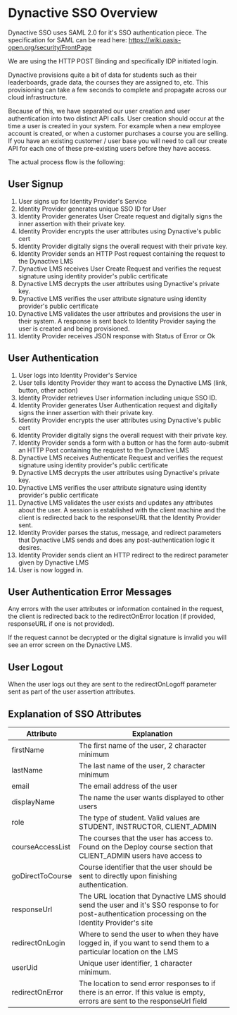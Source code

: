 # Dynactive SSO Overview

Dynactive SSO uses SAML 2.0 for it's SSO authentication piece.
The specification for SAML can be read here: https://wiki.oasis-open.org/security/FrontPage

We are using the HTTP POST Binding and specifically IDP initiated login.

Dynactive provisions quite a bit of data for students such as their leaderboards, grade data, the courses they are assigned to, etc. This provisioning can take a few seconds to complete and propagate across our cloud infrastructure.

Because of this, we have separated our user creation and user authentication into two distinct API calls. User creation should occur at the time a user is created in your system. For example when a new employee account is created, or when a customer purchases a course you are selling. If you have an existing customer / user base you will need to call our create API for each one of these pre-existing users before they have access.

The actual process flow is the following:

## User Signup
1. User signs up for Identity Provider's Service
2. Identity Provider generates unique SSO ID for User
3. Identity Provider generates User Create request and digitally signs the inner assertion with their private key.
4. Identity Provider encrypts the user attributes using Dynactive's public cert
5. Identity Provider digitally signs the overall request with their private key.
6. Identity Provider sends an HTTP Post request containing the request to the Dynactive LMS
7. Dynactive LMS receives User Create Request and verifies the request signature using identity provider's public certificate
8. Dynactive LMS decrypts the user attributes using Dynactive's private key.
9. Dynactive LMS verifies the user attribute signature using identity provider's public certificate
10. Dynactive LMS validates the user attributes and provisions the user in their system.  A response is sent back to Identity Provider saying the user is created and being provisioned.
11. Identity Provider receives JSON response with Status of Error or Ok

## User Authentication
1. User logs into Identity Provider's Service
2. User tells Identity Provider they want to access the Dynactive LMS (link, button, other action)
3. Identity Provider retrieves User information including unique SSO ID.
4. Identity Provider generates User Authentication request and digitally signs the inner assertion with their private key.
4. Identity Provider encrypts the user attributes using Dynactive's public cert
5. Identity Provider digitally signs the overall request with their private key.
6. Identity Provider sends a form with a button or has the form auto-submit an HTTP Post containing the request to the Dynactive LMS
7. Dynactive LMS receives Authenticate Request and verifies the request signature using identity provider's public certificate
8. Dynactive LMS decrypts the user attributes using Dynactive's private key.
9. Dynactive LMS verifies the user attribute signature using identity provider's public certificate
10. Dynactive LMS validates the user exists and updates any attributes about the user.  A session is established with the client machine and the client is redirected back to the responseURL that the Identity Provider sent.
11. Identity Provider parses the status, message, and redirect parameters that Dynactive LMS sends and does any post-authentication logic it desires.  
12. Identity Provider sends client an HTTP redirect to the redirect parameter given by Dynactive LMS
12. User is now logged in.

## User Authentication Error Messages
Any errors with the user attributes or information contained in the request, the client is redirected back to the redirectOnError location (if provided, responseURL if one is not provided). 

If the request cannot be decrypted or the digital signature is invalid you will see an error screen on the Dynactive LMS.

## User Logout

When the user logs out they are sent to the redirectOnLogoff parameter sent as part of the user assertion attributes.

## Explanation of SSO Attributes

Attribute        | Explanation                                                                                                                                         |
---------------- | ----------------------------------------------------------------------------------------------------------------------------------------------------|
firstName        | The first name of the user, 2 character minimum                                                                                                     |
lastName         | The last name of the user, 2 character minimum                                                                                                      |
email            | The email address of the user                                                                                                                       |
displayName      | The name the user wants displayed to other users                                                                                                    | 
role             | The type of student. Valid values are STUDENT, INSTRUCTOR, CLIENT_ADMIN                                                                             |
courseAccessList | The courses that the user has access to. Found on the Deploy course section that CLIENT_ADMIN users have access to                                  |
goDirectToCourse | Course identifier that the user should be sent to directly upon finishing authentication.                                                           |
responseUrl      | The URL location that Dynactive LMS should send the user and it's SSO response to for post-authentication processing on the Identity Provider's site|
redirectOnLogin  | Where to send the user to when they have logged in, if you want to send them to a particular location on the LMS                                    |
userUid          | Unique user identifier, 1 character minimum.                                                                                                        |
redirectOnError  | The location to send error responses to if there is an error.  If this value is empty, errors are sent to the responseUrl field                     |


